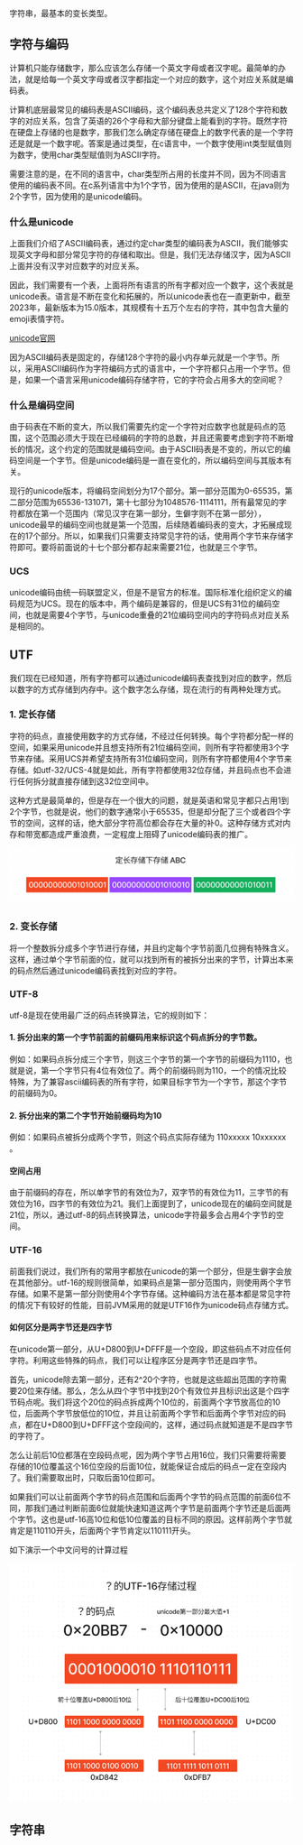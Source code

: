 字符串，最基本的变长类型。

## 字符与编码

计算机只能存储数字，那么应该怎么存储一个英文字母或者汉字呢。最简单的办法，就是给每一个英文字母或者汉字都指定一个对应的数字，这个对应关系就是编码表。

计算机底层最常见的编码表是ASCII编码，这个编码表总共定义了128个字符和数字的对应关系，包含了英语的26个字母和大部分键盘上能看到的字符。既然字符在硬盘上存储的也是数字，那我们怎么确定存储在硬盘上的数字代表的是一个字符还是就是一个数字呢。答案是通过类型，在c语言中，一个数字使用int类型赋值则为数字，使用char类型赋值则为ASCII字符。

需要注意的是，在不同的语言中，char类型所占用的长度并不同，因为不同语言使用的编码表不同。在c系列语言中为1个字节，因为使用的是ASCII，在java则为2个字节，因为使用的是unicode编码。

### 什么是unicode
上面我们介绍了ASCII编码表，通过约定char类型的编码表为ASCII，我们能够实现英文字母和部分常见字符的存储和取出。但是，我们无法存储汉字，因为ASCII上面并没有汉字对应数字的对应关系。

因此，我们需要有一个表，上面将所有语言的所有字都对应一个数字，这个表就是unicode表。语言是不断在变化和拓展的，所以unicode表也在一直更新中，截至2023年，最新版本为15.0版本，其规模有十五万个左右的字符，其中包含大量的emoji表情字符。

[unicode官网](https://home.unicode.org)

因为ASCII编码表是固定的，存储128个字符的最小内存单元就是一个字节。所以，采用ASCII编码作为字符编码方式的语言中，一个字符都只占用一个字节。但是，如果一个语言采用unicode编码存储字符，它的字符会占用多大的空间呢？

### 什么是编码空间
由于码表在不断的变大，所以我们需要先约定一个字符对应数字也就是码点的范围，这个范围必须大于现在已经编码的字符的总数，并且还需要考虑到字符不断增长的情况，这个约定的范围就是编码空间。由于ASCII码表是不变的，所以它的编码空间是一个字节。但是unicode编码是一直在变化的，所以编码空间与其版本有关。

现行的unicode版本，将编码空间划分为17个部分。第一部分范围为0-65535，第二部分范围为65536-131071，第十七部分为1048576-1114111，所有最常见的字符都放在第一个范围内（常见汉字在第一部分，生僻字则不在第一部分），unicode最早的编码空间也就是第一个范围，后续随着编码表的变大，才拓展成现在的17个部分。所以，如果我们只需要支持常见字符的话，使用两个字节来存储字符即可。要将前面说的十七个部分都存起来需要21位，也就是三个字节。

### UCS
unicode编码由统一码联盟定义，但是不是官方的标准。国际标准化组织定义的编码规范为UCS。现在的版本中，两个编码是兼容的，但是UCS有31位的编码空间，也就是需要4个字节，与unicode重叠的21位编码空间内的字符码点对应关系是相同的。

## UTF

我们现在已经知道，所有字符都可以通过unicode编码表查找到对应的数字，然后以数字的方式存储到内存中。这个数字怎么存储，现在流行的有两种处理方式。

### 1. 定长存储
字符的码点，直接使用数字的方式存储，不经过任何转换。每个字符都分配一样的空间，如果采用unicode并且想支持所有21位编码空间，则所有字符都使用3个字节来存储。采用UCS并希望支持所有31位编码空间，则所有字符都使用4个字节来存储。如utf-32/UCS-4就是如此，所有字符都使用32位存储，并且码点也不会进行任何拆分就直接存储到这32位空间中。

这种方式是最简单的，但是存在一个很大的问题，就是英语和常见字都只占用1到2个字节，也就是说，他们的数字通常小于65535，但是却分配了三个或者四个字节的空间，这样的话，绝大部分字符高位都会存在大量的补0。这种存储方式对内存和带宽都造成严重浪费，一定程度上阻碍了unicode编码表的推广。

![utf32](./assets/utf32.png)

### 2. 变长存储
将一个整数拆分成多个字节进行存储，并且约定每个字节前面几位拥有特殊含义。这样，通过单个字节前面的位，就可以找到所有的被拆分出来的字节，计算出本来的码点然后通过unicode编码表找到对应的字符。

### UTF-8
utf-8是现在使用最广泛的码点转换算法，它的规则如下：

#### 1. 拆分出来的第一个字节前面的前缀码用来标识这个码点拆分的字节数。
例如：如果码点拆分成三个字节，则这三个字节的第一个字节的前缀码为1110，也就是说，第一个字节只有4位有效位了。两个的前缀码则为110，一个的情况比较特殊，为了兼容ascii编码表的所有字符，如果目标字节为一个字节，那这个字节的前缀码为0。

#### 2. 拆分出来的第二个字节开始前缀码均为10
例如：如果码点被拆分成两个字节，则这个码点实际存储为 110xxxxx 10xxxxxx 。

#### 空间占用
由于前缀码的存在，所以单字节的有效位为7，双字节的有效位为11，三字节的有效位为16，四字节的有效位为21。我们上面提到了，unicode现在的编码空间就是21位，所以，通过utf-8的码点转换算法，unicode字符最多会占用4个字节的空间。

### UTF-16
前面我们说过，我们所有的常用字都放在unicode的第一个部分，但是生僻字会放在其他部分。utf-16的规则很简单，如果码点是第一部分范围内，则使用两个字节存储。如果不是第一部分则使用4个字节存储。这种编码方法在基本都是常见字符的情况下有较好的性能，目前JVM采用的就是UTF16作为unicode码点存储方式。

#### 如何区分是两字节还是四字节
在unicode第一部分，从U+D800到U+DFFF是一个空段，即这些码点不对应任何字符。利用这些特殊的码点，我们可以让程序区分是两字节还是四字节。

首先，unicode除去第一部分，还有2^20个字符，也就是这些超出范围的字符需要20位来存储。那么，怎么从四个字节中找到20个有效位并且标识出这是个四字节码点呢。我们将这个20位的码点拆成两个10位的，前面两个字节放高位的10位，后面两个字节放低位的10位，并且让前面两个字节和后面两个字节对应的码点，都在U+D800到U+DFFF这个空段间的，这样，通过码点就知道是不是四字节的字符了。

怎么让前后10位都落在空段码点呢，因为两个字节占用16位，我们只需要将需要存储的10位覆盖这个16位空段的后面10位，就能保证合成后的码点一定在空段内了。我们需要取出时，只取后面10位即可。

如果我们可以让前面两个字节的码点范围和后面两个字节的码点范围的前面6位不同，那我们通过判断前面6位就能快速知道这两个字节是前面两个字节还是后面两个字节。这也是utf-16高10位和低10位覆盖的目标不同的原因。这样前两个字节就肯定是110110开头，后面两个字节肯定以110111开头。

如下演示一个中文问号的计算过程

![utf16](./assets/utf16.png)

## 字符串

